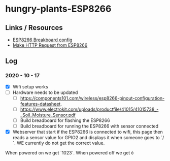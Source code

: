 # hungry-plants-ESP8266

## Links / Resources

- [ESP8266 Breakboard config](https://www.behind-the-scenes.co.za/connecting-the-esp8266-to-a-breadboard-and-ftdi-programmer/)
- [Make HTTP Request from ESP8266](https://techtutorialsx.com/2019/01/30/esp8266-arduino-http-put-request)

## Log

### 2020 - 10 - 17

- [x] Wifi setup works
- [ ] Hardware needs to be updated
  - [ ] https://components101.com/wireless/esp8266-pinout-configuration-features-datasheet.
  - [ ] https://www.electrokit.com/uploads/productfile/41015/41015738_-_Soil_Moisture_Sensor.pdf
  - [ ] Build breadboard for flashing the ESP8266
  - [ ] Build breadboard for running the ESP8266 with sensor connected
- [x] Webserver that start if the ESP8266 is connected to wifi, this page then reads a sensor value for GPIO2 and displays it when someone goes to ´<esp8266-IP>/´. WE currently do not get the correct value.

When powered on we get ´1023´. When powered off we get `0`
